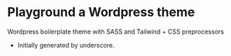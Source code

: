 # Playground a Wordpress theme

Wordpress boilerplate theme with SASS and Tailwind + CSS preprocessors

* Initially generated by underscore.

